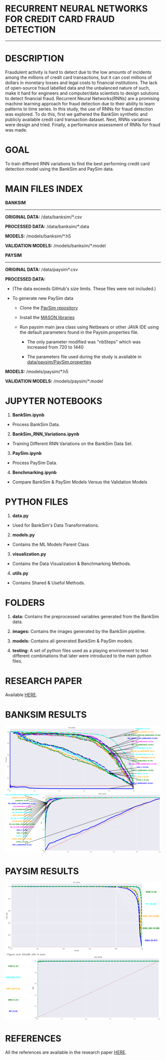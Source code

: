 
# RECURRENT NEURAL NETWORKS FOR CREDIT CARD FRAUD DETECTION
_______

# DESCRIPTION

Fraudulent activity is hard to detect due to the low amounts of incidents among the millions  of credit  card transactions,  but  it can  cost millions  of dollars  in  monetary losses and legal costs to financial institutions.  The lack of open-source fraud labelled data and the unbalanced nature of such, make it hard for engineers and computer/data scientists  to  design  solutions  to  detect  financial  fraud.   Recurrent  Neural  Networks(RNNs) are a promising machine learning approach for fraud detection due to their ability to learn patterns to time series.  In this study, the use of RNNs for fraud detection  was  explored.   To  do  this,  first  we  gathered  the  BankSim  synthetic  and publicly available credit card transaction dataset.  Next, RNNs variations were design and tried.  Finally, a performance assessment of RNNs for fraud was made.

# GOAL

To train different RNN variations to find the best performing credit card detection model using the BankSim and PaySim data.

# MAIN FILES INDEX

**BANKSIM**
____

**ORIGINAL DATA:**  /data/banksim/\*.csv

**PROCESSED DATA:**  /data/banksim/\*.data

**MODELS:** /models/banksim/\*.h5

**VALIDATION MODELS:** /models/banksim/\*.model

**PAYSIM**
____
**ORIGINAL DATA:**  /data/paysim\*.csv

**PROCESSED DATA:**

*  (The data exceeds GitHub's size limits. These files were not included.) 

* To generate new PaySim data

	* Clone the [PaySim repository](https://github.com/EdgarLopezPhD/PaySim)
	
	* Install the [MASON libraries](https://cs.gmu.edu/~eclab/projects/mason/)
	
	* Run paysim main java class using Netbeans or other JAVA IDE using the default parameters found in the Paysim.properties file.
	
		* The only parameter modified was "nbSteps" which was increased from 720 to 1440
		
		* The parameters file used during the study is available in [data/paysim/PaySim.properties](data/paysim/PaySim.properties)
		
**MODELS:** /models/paysim/\*.h5

**VALIDATION MODELS:** /models/paysim\/*.model

# JUPYTER NOTEBOOKS

1. **BankSim.ipynb**

- Process BankSim Data.

2. **BankSim_RNN_Variations.ipynb**

- Training Different RNN Variations on the BankSim Data Set. 

3. **PaySim.ipynb**

- Process PaySim Data.

4. **Benchmarking.ipynb**

- Compare BankSim & PaySim Models Versus the Validation Models

# PYTHON FILES

1. **data.py**

- Used for BankSim's Data Transformations.

2. **models.py**

-  Contains the ML Models Parent Class

3. **visualization.py**

- Contains the Data Visualization & Benchmarking Methods.

4. **utils.py**

- Contains Shared & Useful Methods.

# FOLDERS

1. **data:** Contains the preprocessed variables generated from the BankSim data.

2. **images:** Contains the images generated by the BankSim pipeline.

3. **models:** Contains all generated BankSim & PaySim models.

4. **testing:** A set of python files used as a playing environment to test different combinations that later were introduced to the main python files.


# RESEARCH PAPER

<p>Available <a href="https://github.com/rubencg195/Recurrent-Neural-Networks-for-Credit-Card-Fraud-Detection/blob/master/mitacs/RUBEN_CHEVEZ_VERAFIN_MITACS_PAPER_V3.pdf">HERE</a>.</p>

# BANKSIM RESULTS

![BANKSIM](images/pr_curve.png)
![BANKSIM](images/roc_curve.png)

# PAYSIM RESULTS
![PAYSIM](images/paysim_pr_roc.png)


# REFERENCES

<p>All the references are available in the research paper <a href="https://github.com/rubencg195/Recurrent-Neural-Networks-for-Credit-Card-Fraud-Detection/blob/master/mitacs/RUBEN_CHEVEZ_VERAFIN_MITACS_PAPER_V3.pdf">HERE</a>.</p>
